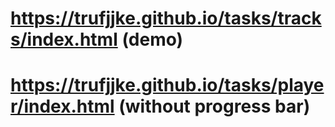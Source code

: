 # https://trufjjke.github.io/tasks/tracks/index.html (demo)
# https://trufjjke.github.io/tasks/player/index.html (without progress bar) 
